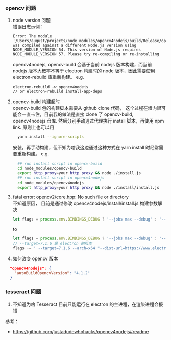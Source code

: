 ### opencv 问题
1. node version 问题  
    错误日志示例：
    ```
    Error: The module '/Users/august/projects/node_modules/opencv4nodejs/build/Release/opencv4nodejs.node'
    was compiled against a different Node.js version using
    NODE_MODULE_VERSION 54. This version of Node.js requires
    NODE_MODULE_VERSION 57. Please try re-compiling or re-installing
    ```
    opencv4nodejs, opencv-build 会基于当前 nodejs 版本构建，而当前 nodejs 版本大概率不等于 electron 构建时的 node 版本，因此需要使用 electron-rebuild 库重新构建。
    e.g.
    ```
    electron-rebuild -w opencv4nodejs
   // or electron-rebuild install-app-deps
    ```
2. opencv-build 构建超时  
    opencv-build 包的构建脚本需要从 github clone 代码， 这个过程在墙内很可能会一直卡住，目前我的做法是直接 clone 了 opencv-build, opencv4nodejs 仓库. 然后分别手动通过代理执行 install 脚本，再使用 npm link. 原则上也可以用
    ```bash
      yarn install --ignore-scripts
    ```
    安装，再手动构建，但不知为啥我这边通过这种方式在 yarn install 时经常需要重新构建。
    e.g.
    ```bash
      ## run install script in opencv-build
      cd node_modules/opencv-build
      export http_proxy=your http proxy && node ./install.js
      ## run install script in opencv4nodejs
      cd node_modules/opencv4nodejs
      export http_proxy=your http proxy && node ./install/install.js 
    ```

3. fatal error: opencv2/core.hpp: No such file or directory  
    不知道原因， 目前是通过修改 opencv4nodejs/install/install.js 构建参数解决
      ```javascript
      let flags = process.env.BINDINGS_DEBUG ? '--jobs max --debug' : '--jobs max'
      ```
      to
      ```javascript
      let flags = process.env.BINDINGS_DEBUG ? '--jobs max --debug' : '--jobs max'
      // --target=7.1.6 是 electron 的版本
      flags += ' --target=7.1.6 --arch=x64 "--dist-url=https://www.electronjs.org/headers" "--build-from-source"'
      ```

1. 如何改变 opencv 版本
```json
  "opencv4nodejs": {
    "autoBuildOpencvVersion": "4.1.2"
  }
```

### tesseract 问题
1. 不知道为啥 Tesseract 目前只能运行在 electron 的主进程，在渲染进程会报错

参考：
- https://github.com/justadudewhohacks/opencv4nodejs#readme
